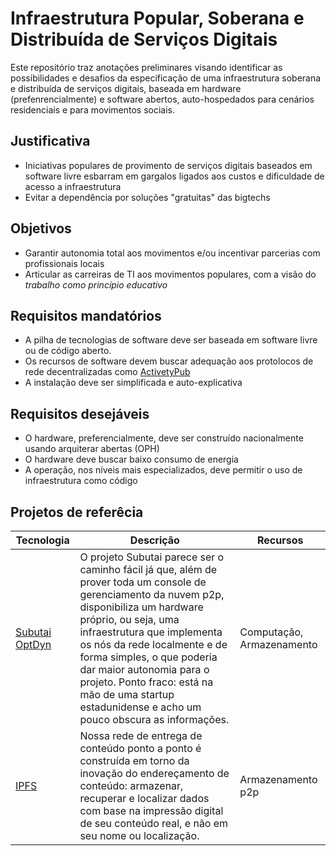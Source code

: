 # Infraestrutura Popular, Soberana e Distribuída de Serviços Digitais
Este repositório traz anotações preliminares visando identificar as possibilidades e desafios da especificação de uma infraestrutura soberana e distribuída de serviços digitais, baseada em hardware (prefenrencialmente) e software abertos, auto-hospedados para cenários residenciais e para movimentos sociais.

## Justificativa
- Iniciativas populares de provimento de serviços digitais baseados em software livre esbarram em gargalos ligados aos custos e dificuldade de acesso a infraestrutura
- Evitar a dependência por soluções "gratuitas" das bigtechs
## Objetivos
- Garantir autonomia total aos movimentos e/ou incentivar parcerias com profissionais locais
- Articular as carreiras de TI aos movimentos populares, com a visão do *trabalho como princípio educativo*

## Requisitos mandatórios
- A pilha de tecnologias de software deve ser baseada em software livre ou de código aberto.
- Os recursos de software devem buscar adequação aos protolocos de rede decentralizadas como [ActivetyPub](https://activitypub.rocks/)
- A instalação deve ser simplificada e auto-explicativa

## Requisitos desejáveis
- O hardware, preferencialmente, deve ser construído nacionalmente usando arquiterar abertas (OPH)
- O hardware deve buscar baixo consumo de energia
- A operação, nos níveis mais especializados, deve permitir o uso de infraestrutura como código

## Projetos de referêcia

| Tecnologia| Descrição | Recursos|
| ----------| --------- | ------- |
|[Subutai OptDyn](https://subutai.io/p2p-cloud-platform.html)| O projeto Subutai parece ser o caminho fácil já que, além de prover toda um console de gerenciamento da nuvem p2p, disponibiliza um hardware próprio, ou seja, uma infraestrutura que implementa os nós da rede localmente e de forma simples, o que poderia dar maior autonomia para o projeto. Ponto fraco: está na mão de uma startup estadunidense e acho um pouco obscura as informações.| Computação, Armazenamento |
| [IPFS](https://ipfs.tech/) |Nossa rede de entrega de conteúdo ponto a ponto é construída em torno da inovação do endereçamento de conteúdo: armazenar, recuperar e localizar dados com base na impressão digital de seu conteúdo real, e não em seu nome ou localização.| Armazenamento p2p |
